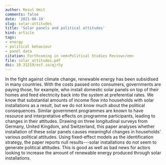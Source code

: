 ```yaml
---
author: Resul Umit
comments: false
date: '2021-08-19'
slug: solar-attitudes
title: 'Solar panels and political attitudes'
kind: article
tags:
- energy
- political behaviour
- panel data
citation: Forthcoming in <em>Political Studies Review</em>
file: solar_attitudes.pdf
doi: 10.31219/osf.io/qjr5y
---
```



In the fight against climate change, renewable energy has been subsidised in many countries. With the costs passed onto consumers, governments are paying those, for example, who install domestic solar panels on top of their homes and feed electricity back into the system at preferential rates. We know that substantial amounts of income flow into households with solar installations as a result, but we do not know much about the political consequences. Similar government programmes are known to have resource and interpretative effects on programme participants, leading to changes in their attitudes. Drawing on three longitudinal surveys from Germany, United Kingdom, and Switzerland, this paper analyses whether installation of these solar panels causes meaningful changes in households' various political attitudes. Using fixed-effect models as the identification strategy, the paper reports null results---solar installations do not seem to generate political attitudes. This is good as well as bad news for actors looking to increase the amount of renewable energy produced through solar installations. 